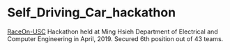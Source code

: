 # Self_Driving_Car_hackathon
[RaceOn-USC](https://minghsiehece.usc.edu/race-on/) Hackathon held at Ming Hsieh Department of Electrical and Computer Engineering in April, 2019.
Secured 6th position out of 43 teams.

